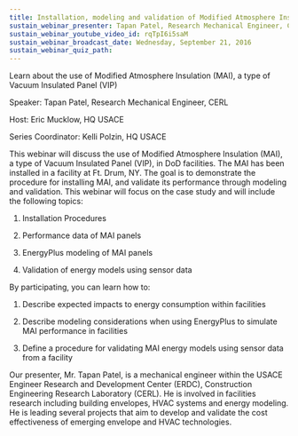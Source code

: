```yaml
---
title: Installation, modeling and validation of Modified Atmosphere Insulation (MAI)
sustain_webinar_presenter: Tapan Patel, Research Mechanical Engineer, CERL
sustain_webinar_youtube_video_id: rqTpI6i5saM
sustain_webinar_broadcast_date: Wednesday, September 21, 2016
sustain_webinar_quiz_path:
---
```


Learn about the use of Modified Atmosphere Insulation (MAI), a type of Vacuum Insulated Panel (VIP)

Speaker: Tapan Patel, Research Mechanical Engineer, CERL

Host: Eric Mucklow, HQ USACE

Series Coordinator: Kelli Polzin, HQ USACE

This webinar will discuss the use of Modified Atmosphere Insulation (MAI), a type of Vacuum Insulated Panel (VIP), in DoD facilities. The MAI has been installed in a facility at Ft. Drum, NY. The goal is to demonstrate the procedure for installing MAI, and validate its performance through modeling and validation. This webinar will focus on the case study and will include the following topics:

1. Installation Procedures

2. Performance data of MAI panels

3. EnergyPlus modeling of MAI panels

4. Validation of energy models using sensor data

By participating, you can learn how to:

1. Describe expected impacts to energy consumption within facilities

2. Describe modeling considerations when using EnergyPlus to simulate MAI performance in facilities

3. Define a procedure for validating MAI energy models using sensor data from a facility

Our presenter, Mr. Tapan Patel, is a mechanical engineer within the USACE Engineer Research and Development Center (ERDC), Construction Engineering Research Laboratory (CERL). He is involved in facilities research including building envelopes, HVAC systems and energy modeling. He is leading several projects that aim to develop and validate the cost effectiveness of emerging envelope and HVAC technologies.
